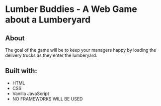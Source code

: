 # Lumber Buddies - A Web Game about a Lumberyard

## About
The goal of the game will be to  keep your managers happy by loading the delivery trucks as they enter the lumberyard.

## Built with:
* HTML
* CSS
* Vanilla JavaScript
* NO FRAMEWORKS WILL BE USED